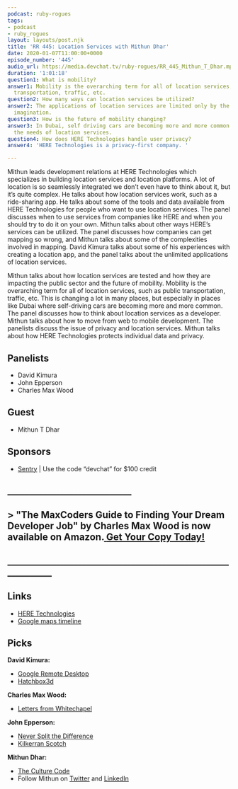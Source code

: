 ```yaml
---
podcast: ruby-rogues
tags:
- podcast
- ruby_rogues
layout: layouts/post.njk
title: 'RR 445: Location Services with Mithun Dhar'
date: 2020-01-07T11:00:00+0000
episode_number: '445'
audio_url: https://media.devchat.tv/ruby-rogues/RR_445_Mithun_T_Dhar.mp3
duration: '1:01:18'
question1: What is mobility?
answer1: Mobility is the overarching term for all of location services, such as public
  transportation, traffic, etc.
question2: How many ways can location services be utilized?
answer2: The applications of location services are limited only by the developer's
  imagination.
question3: How is the future of mobility changing?
answer3: In Dubai, self driving cars are becoming more and more common and changing
  the needs of location services.
question4: How does HERE Technologies handle user privacy?
answer4: 'HERE Technologies is a privacy-first company. '

---
```

Mithun leads development relations at HERE Technologies which specializes in building location services and location platforms. A lot of location is so seamlessly integrated we don’t even have to think about it, but it’s quite complex. He talks about how location services work, such as a ride-sharing app. He talks about some of the tools and data available from HERE Technologies for people who want to use location services. The panel discusses when to use services from companies like HERE and when you should try to do it on your own. Mithun talks about other ways HERE’s services can be utilized. The panel discusses how companies can get mapping so wrong, and Mithun talks about some of the complexities involved in mapping. David Kimura talks about some of his experiences with creating a location app, and the panel talks about the unlimited applications of location services.

Mithun talks about how location services are tested and how they are impacting the public sector and the future of mobility. Mobility is the overarching term for all of location services, such as public transportation, traffic, etc. This is changing a lot in many places, but especially in places like Dubai where self-driving cars are becoming more and more common. The panel discusses how to think about location services as a developer. Mithun talks about how to move from web to mobile development. The panelists discuss the issue of privacy and location services. Mithun talks about how HERE Technologies protects individual data and privacy.

## Panelists

* David Kimura
* John Epperson
* Charles Max Wood

## Guest

* Mithun T Dhar

## Sponsors

* [Sentry](http://sentry.io/) | Use the code “devchat” for $100 credit

## **____________________________**

## > **"The MaxCoders Guide to Finding Your Dream Developer Job" by Charles Max Wood is now available on Amazon.**[ **Get Your Copy Today!**](https://www.amazon.com/gp/product/B081MBL5C9/ref=as_li_ss_tl?ie=UTF8&linkCode=sl1&tag=devchattv-20&linkId=9d61363241636e2546ef46abba198746&language=en_US)

## **____________________________________________________________**

## Links

* [HERE Technologies](https://www.here.com/)
* [Google maps timeline](https://www.google.com/maps/timeline)

## Picks

**David Kimura:**

* [Google Remote Desktop](https://remotedesktop.google.com/access/)
* [Hatchbox3d](https://www.hatchbox3d.com/)

**Charles Max Wood:**

* [Letters from Whitechapel](https://www.amazon.com/Fantasy-Flight-Games-VA88-Whitechapel/dp/161661613X/ref=sr_1_1?ie=UTF8&qid=1548462018&sr=8-1&linkCode=ll1&tag=devchattv-20&linkId=f06bfe7482dca8bb751ed6d7cc86e2ab&language=en_US)

**John Epperson:**

* [Never Split the Difference](https://www.amazon.com/Never-Split-Difference-Negotiating-Depended/dp/0062407805?ie=UTF8&qid=1548462018&sr=8-1&linkCode=ll1&tag=devchattv-20&linkId=f06bfe7482dca8bb751ed6d7cc86e2ab&language=en_US)
* [Kilkerran Scotch](https://www.thewhiskyexchange.com/p/34256/kilkerran-12-year-old)

**Mithun Dhar:**

* [The Culture Code](https://www.amazon.com/Culture-Code-Secrets-Highly-Successful/dp/0525492461?ie=UTF8&qid=1548462018&sr=8-1&linkCode=ll1&tag=devchattv-20&linkId=f06bfe7482dca8bb751ed6d7cc86e2ab&language=en_US)
* Follow Mithun on [Twitter](https://twitter.com/mithund?lang=en) and [LinkedIn](http://www.linkedin.com/in/mithund)